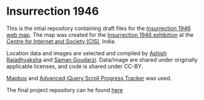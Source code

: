 # Insurrection 1946

This is the intial repository containing draft files for the [Insurrection 1946 web map](https://cis-india.github.io/insurrection1946/). The map was created for the [Insurrection 1946 exhibition](http://insurrection1946.in/) at the [Centre for Internet and Society (CIS)](https://cis-india.org/), India. 

Location data and images are selected and compiled by [Ashish Rajadhyaksha](https://cscsarchive.academia.edu/AshishRajadhyaksha) and [Saman Goudarzi](https://github.com/samangoudarzi). Data/image are shared under originally applicable licenses, and code is shared under CC-BY. 

[Mapbox](https://www.mapbox.com/) and [Advanced jQuery Scroll Progress Tracker](https://www.jqueryscript.net/other/Customizable-Page-Scroll-Progress-Indicator-Plugin-For-jQuery.html) was used.

The final project repository can he found [here](https://github.com/cis-india/insurrection1946)
